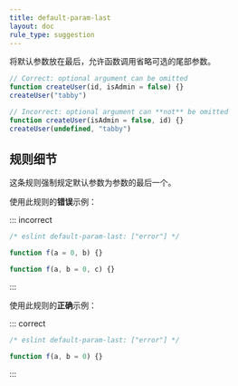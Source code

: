 ```yaml
---
title: default-param-last
layout: doc
rule_type: suggestion
---
```


将默认参数放在最后，允许函数调用省略可选的尾部参数。

```js
// Correct: optional argument can be omitted
function createUser(id, isAdmin = false) {}
createUser("tabby")

// Incorrect: optional argument can **not** be omitted
function createUser(isAdmin = false, id) {}
createUser(undefined, "tabby")
```

## 规则细节

这条规则强制规定默认参数为参数的最后一个。

使用此规则的**错误**示例：

::: incorrect

```js
/* eslint default-param-last: ["error"] */

function f(a = 0, b) {}

function f(a, b = 0, c) {}
```

:::

使用此规则的**正确**示例：

::: correct

```js
/* eslint default-param-last: ["error"] */

function f(a, b = 0) {}
```

:::
